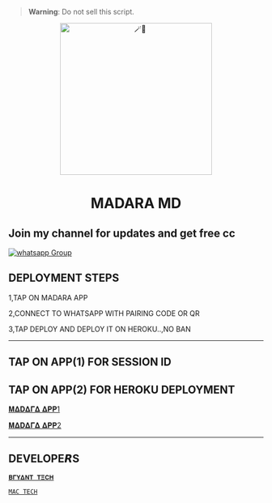 

> **Warning**: Do not sell this script.

<center>

<img alt=🪄🍪 height="300" src="https://telegra.ph/file/bceff9a92897cadc63168.jpg">

</center>

<h1 align="center">MADARA MD</h1>
 
## Join my channel for updates and get free cc
<a href="https://whatsapp.com/channel/0029VacpEdXIt5rqKLB9nC1L" target="_blank">
    <img alt="whatsapp Group" src="https://img.shields.io/badge/ Whatsapp Support Channel -25D366?style=for-the-badge&logo=whatsapp&logoColor=white" />
  </a>
</p> 

## DEPLOYMENT STEPS
1,TAP ON MADARA APP



2,CONNECT TO WHATSAPP WITH PAIRING CODE OR QR




3,TAP DEPLOY AND DEPLOY IT ON HEROKU..,NO BAN

 <hr>

## TAP ON APP(1) FOR SESSION ID
## TAP ON APP(2) FOR HEROKU DEPLOYMENT 
  
[𝚳𝚫𝐃𝚫𝚪𝚫 𝚫𝚸𝚸1](https://bryant-tech-bot-6caf875ac89b.herokuapp.com)

[𝚳𝚫𝐃𝚫𝚪𝚫 𝚫𝚸𝚸2](https://dashboard.heroku.com/new?template=https://github.com/BryantXtech/Madara-md)




 <hr>
 
## DEVELOPE𝙍S
[`𝚩𝚪𝐘𝚫𝚴𝚻 𝚻𝚵𝐂𝚮`](https://wa.me/233538230444)

 [`MAC TECH`](https://wa.me/256705036288)



